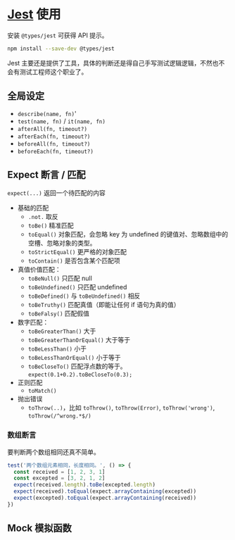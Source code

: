 # [Jest](https://jestjs.io/zh-Hans/) 使用

安装 `@types/jest` 可获得 API 提示。

```sh
npm install --save-dev @types/jest
```

Jest 主要还是提供了工具，具体的判断还是得自己手写测试逻辑逻辑，不然也不会有测试工程师这个职业了。

## 全局设定

- `describe(name, fn)`'
- `test(name, fn)` / `it(name, fn)`
- `afterAll(fn, timeout?)`
- `afterEach(fn, timeout?)`
- `beforeAll(fn, timeout?)`
- `beforeEach(fn, timeout?)`

## Expect 断言 / 匹配

`expect(...)` 返回一个待匹配的内容

- 基础的匹配
    - `.not.` 取反
    - `toBe()` 精准匹配
    - `toEqual()` 对象匹配，会忽略 key 为 undefined 的键值对、忽略数组中的空槽、忽略对象的类型。
    - `toStrictEqual()` 更严格的对象匹配
    - `toContain()` 是否包含某个匹配项
- 真值价值匹配：
    - `toBeNull()` 只匹配 null
    - `toBeUndefined()` 只匹配 undefined
    - `toBeDefined()` 与 `toBeUndefined()` 相反
    - `toBeTruthy()` 匹配真值（即能让任何 if 语句为真的值）
    - `toBeFalsy()` 匹配假值
- 数字匹配：
    - `toBeGreaterThan()` 大于
    - `toBeGreaterThanOrEqual()` 大于等于
    - `toBeLessThan()` 小于
    - `toBeLessThanOrEqual()` 小于等于
    - `toBeCloseTo()` 匹配浮点数的等于。`expect(0.1+0.2).toBeCloseTo(0.3);`
- 正则匹配
    - `toMatch()`
- 抛出错误
    - `toThrow(..)`，比如 `toThrow()`, `toThrow(Error)`, `toThrow('wrong')`, `toThrow(/^wrong.*$/)`

### 数组断言

要判断两个数组相同还真不简单。

```js
test('两个数组元素相同，长度相同。', () => {
  const received = [1, 2, 3, 1]
  const excepted = [3, 2, 1, 2]
  expect(received.length).toBe(excepted.length)
  expect(received).toEqual(expect.arrayContaining(excepted))
  expect(excepted).toEqual(expect.arrayContaining(received))
})
```

## Mock 模拟函数


